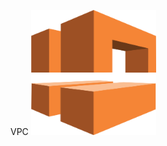 VPC
<img src="https://github.com/vaibhavkapase1302/AWS-Services/blob/main/VPC/VPC%20Logo.png" width="200" height="200" alt="AWS VPC Logo">
